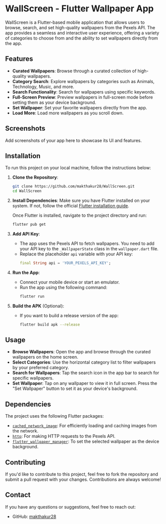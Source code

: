 # WallScreen - Flutter Wallpaper App

WallScreen is a Flutter-based mobile application that allows users to browse, search, and set high-quality wallpapers from the Pexels API. The app provides a seamless and interactive user experience, offering a variety of categories to choose from and the ability to set wallpapers directly from the app.

## Features

- **Curated Wallpapers**: Browse through a curated collection of high-quality wallpapers.
- **Category Search**: Explore wallpapers by categories such as Animals, Technology, Music, and more.
- **Search Functionality**: Search for wallpapers using specific keywords.
- **Full-Screen Preview**: Preview wallpapers in full-screen mode before setting them as your device background.
- **Set Wallpaper**: Set your favorite wallpapers directly from the app.
- **Load More**: Load more wallpapers as you scroll down.

## Screenshots

Add screenshots of your app here to showcase its UI and features.

## Installation

To run this project on your local machine, follow the instructions below:

1. **Clone the Repository**:
   ```bash
   git clone https://github.com/makthakur28/WallScreen.git
   cd WallScreen
   ```

2. **Install Dependencies**:
   Make sure you have Flutter installed on your system. If not, follow the official [Flutter installation guide](https://flutter.dev/docs/get-started/install).

   Once Flutter is installed, navigate to the project directory and run:
   ```bash
   flutter pub get
   ```

3. **Add API Key**:
   - The app uses the Pexels API to fetch wallpapers. You need to add your API key to the `_WallpaperState` class in the `wallpaper.dart` file.
   - Replace the placeholder `api` variable with your API key:
     ```dart
     final String api = 'YOUR_PEXELS_API_KEY';
     ```

4. **Run the App**:
   - Connect your mobile device or start an emulator.
   - Run the app using the following command:
     ```bash
     flutter run
     ```

5. **Build the APK** (Optional):
   - If you want to build a release version of the app:
     ```bash
     flutter build apk --release
     ```

## Usage

- **Browse Wallpapers**: Open the app and browse through the curated wallpapers on the home screen.
- **Select Categories**: Use the horizontal category list to filter wallpapers by your preferred category.
- **Search for Wallpapers**: Tap the search icon in the app bar to search for specific wallpapers.
- **Set Wallpaper**: Tap on any wallpaper to view it in full screen. Press the "Set Wallpaper" button to set it as your device's background.

## Dependencies

The project uses the following Flutter packages:

- [`cached_network_image`](https://pub.dev/packages/cached_network_image): For efficiently loading and caching images from the network.
- [`http`](https://pub.dev/packages/http): For making HTTP requests to the Pexels API.
- [`flutter_wallpaper_manager`](https://pub.dev/packages/flutter_wallpaper_manager): To set the selected wallpaper as the device background.

## Contributing

If you'd like to contribute to this project, feel free to fork the repository and submit a pull request with your changes. Contributions are always welcome!

## Contact

If you have any questions or suggestions, feel free to reach out:

- GitHub: [makthakur28](https://github.com/makthakur28)
